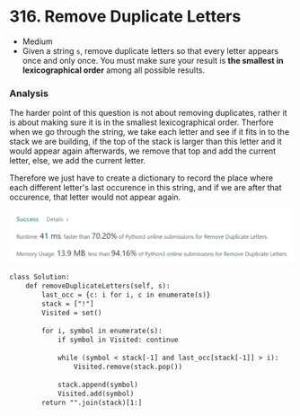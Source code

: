 # 316. Remove Duplicate Letters

* Medium
* Given a string `s`, remove duplicate letters so that every letter appears once and only once. You must make sure your result is **the smallest in lexicographical order** among all possible results.

### Analysis&#x20;

The harder point of this question is not about removing duplicates, rather it is about making sure it is in the smallest lexicographical order. Therfore when we go through the string, we take each letter and see if it fits in to the stack we are building, if the top of the stack is larger than this letter and it would appear again afterwards, we remove that top and add the current letter, else, we add the current letter.&#x20;

Therefore we just have to create a dictionary to record the place where each different letter's last occurence in this string, and if we are after that occurence, that letter would not appear again.&#x20;

![](<../.gitbook/assets/image (24) (1) (1) (1) (1).png>)

```
class Solution:
    def removeDuplicateLetters(self, s):
        last_occ = {c: i for i, c in enumerate(s)}
        stack = ["!"]
        Visited = set()
        
        for i, symbol in enumerate(s):
            if symbol in Visited: continue
            
            while (symbol < stack[-1] and last_occ[stack[-1]] > i):
                Visited.remove(stack.pop())
           
            stack.append(symbol)
            Visited.add(symbol)        
        return "".join(stack)[1:]
```
